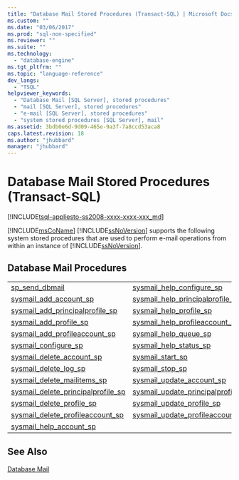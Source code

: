 ```yaml
---
title: "Database Mail Stored Procedures (Transact-SQL) | Microsoft Docs"
ms.custom: ""
ms.date: "03/06/2017"
ms.prod: "sql-non-specified"
ms.reviewer: ""
ms.suite: ""
ms.technology: 
  - "database-engine"
ms.tgt_pltfrm: ""
ms.topic: "language-reference"
dev_langs: 
  - "TSQL"
helpviewer_keywords: 
  - "Database Mail [SQL Server], stored procedures"
  - "mail [SQL Server], stored procedures"
  - "e-mail [SQL Server], stored procedures"
  - "system stored procedures [SQL Server], mail"
ms.assetid: 3bdb0e6d-9d09-465e-9a3f-7a8ccd53aca8
caps.latest.revision: 18
ms.author: "jhubbard"
manager: "jhubbard"
---
```

# Database Mail Stored Procedures (Transact-SQL)
[!INCLUDE[tsql-appliesto-ss2008-xxxx-xxxx-xxx_md](../../../database-engine/configure/windows/includes/tsql-appliesto-ss2008-xxxx-xxxx-xxx-md.md)]

  [!INCLUDE[msCoName](../../../advanced-analytics/r-services/tutorials/includes/msconame-md.md)] [!INCLUDE[ssNoVersion](../../../advanced-analytics/r-services/includes/ssnoversion-md.md)] supports the following system stored procedures that are used to perform e-mail operations from within an instance of [!INCLUDE[ssNoVersion](../../../advanced-analytics/r-services/includes/ssnoversion-md.md)].  
  
## Database Mail Procedures  
  
|||  
|-|-|  
|[sp_send_dbmail](../../../relational-databases/reference/system-stored-procedures/sp-send-dbmail-transact-sql.md)|[sysmail_help_configure_sp](../../../relational-databases/reference/system-stored-procedures/sysmail-help-configure-sp-transact-sql.md)|  
|[sysmail_add_account_sp](../../../relational-databases/reference/system-stored-procedures/sysmail-add-account-sp-transact-sql.md)|[sysmail_help_principalprofile_sp](../../../relational-databases/reference/system-stored-procedures/sysmail-help-principalprofile-sp-transact-sql.md)|  
|[sysmail_add_principalprofile_sp](../../../relational-databases/reference/system-stored-procedures/sysmail-add-principalprofile-sp-transact-sql.md)|[sysmail_help_profile_sp](../../../relational-databases/reference/system-stored-procedures/sysmail-help-profile-sp-transact-sql.md)|  
|[sysmail_add_profile_sp](../../../relational-databases/reference/system-stored-procedures/sysmail-add-profile-sp-transact-sql.md)|[sysmail_help_profileaccount_sp](../../../relational-databases/reference/system-stored-procedures/sysmail-help-profileaccount-sp-transact-sql.md)|  
|[sysmail_add_profileaccount_sp](../../../relational-databases/reference/system-stored-procedures/sysmail-add-profileaccount-sp-transact-sql.md)|[sysmail_help_queue_sp](../../../relational-databases/reference/system-stored-procedures/sysmail-help-queue-sp-transact-sql.md)|  
|[sysmail_configure_sp](../../../relational-databases/reference/system-stored-procedures/sysmail-configure-sp-transact-sql.md)|[sysmail_help_status_sp](../../../relational-databases/reference/system-stored-procedures/sysmail-help-status-sp-transact-sql.md)|  
|[sysmail_delete_account_sp](../../../relational-databases/reference/system-stored-procedures/sysmail-delete-account-sp-transact-sql.md)|[sysmail_start_sp](../../../relational-databases/reference/system-stored-procedures/sysmail-start-sp-transact-sql.md)|  
|[sysmail_delete_log_sp](../../../relational-databases/reference/system-stored-procedures/sysmail-delete-log-sp-transact-sql.md)|[sysmail_stop_sp](../../../relational-databases/reference/system-stored-procedures/sysmail-stop-sp-transact-sql.md)|  
|[sysmail_delete_mailitems_sp](../../../relational-databases/reference/system-stored-procedures/sysmail-delete-mailitems-sp-transact-sql.md)|[sysmail_update_account_sp](../../../relational-databases/reference/system-stored-procedures/sysmail-update-account-sp-transact-sql.md)|  
|[sysmail_delete_principalprofile_sp](../../../relational-databases/reference/system-stored-procedures/sysmail-delete-principalprofile-sp-transact-sql.md)|[sysmail_update_principalprofile_sp](../../../relational-databases/reference/system-stored-procedures/sysmail-update-principalprofile-sp-transact-sql.md)|  
|[sysmail_delete_profile_sp](../../../relational-databases/reference/system-stored-procedures/sysmail-delete-profile-sp-transact-sql.md)|[sysmail_update_profile_sp](../../../relational-databases/reference/system-stored-procedures/sysmail-update-profile-sp-transact-sql.md)|  
|[sysmail_delete_profileaccount_sp](../../../relational-databases/reference/system-stored-procedures/sysmail-delete-profileaccount-sp-transact-sql.md)|[sysmail_update_profileaccount_sp](../../../relational-databases/reference/system-stored-procedures/sysmail-update-profileaccount-sp-transact-sql.md)|  
|[sysmail_help_account_sp](../../../relational-databases/reference/system-stored-procedures/sysmail-help-account-sp-transact-sql.md)||  
  
## See Also  
 [Database Mail](../../../relational-databases/database-mail/database-mail.md)  
  
  